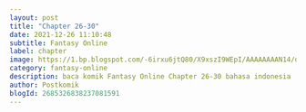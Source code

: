 ```yaml
---
layout: post 
title: "Chapter 26-30"
date: 2021-12-26 11:10:48
subtitle: Fantasy Online
label: chapter
image: https://1.bp.blogspot.com/-6irxu6jtQ80/X9xszI9WEpI/AAAAAAAAN14/dWIXJURA9oYR0Sr_GWOPjjDBCBqhcPXrQCLcBGAsYHQ/s72-c/download-28.jpg
category: fantasy-online
description: baca komik Fantasy Online Chapter 26-30 bahasa indonesia 
author: Postkomik
blogId: 2685326838237081591
---
```

